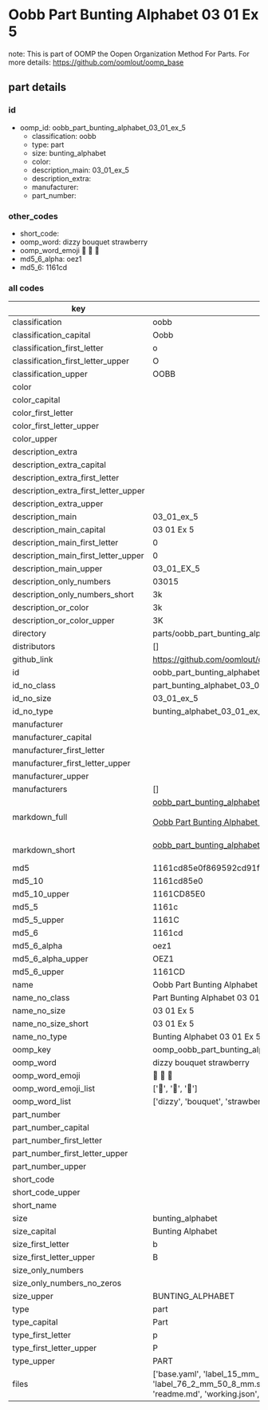 # Oobb Part Bunting Alphabet 03 01 Ex 5  

note: This is part of OOMP the Oopen Organization Method For Parts. For more details: https://github.com/oomlout/oomp_base

##  part details





### id
* oomp_id: oobb_part_bunting_alphabet_03_01_ex_5
  * classification: oobb
  * type: part
  * size: bunting_alphabet
  * color: 
  * description_main: 03_01_ex_5
  * description_extra: 
  * manufacturer: 
  * part_number: 

### other_codes
* short_code: 
* oomp_word: dizzy bouquet strawberry
* oomp_word_emoji :dizzy: :bouquet: :strawberry:
* md5_6_alpha: oez1
* md5_6: 1161cd

### all codes 
| key | value |  
| --- | --- |  
| classification | oobb |  
| classification_capital | Oobb |  
| classification_first_letter | o |  
| classification_first_letter_upper | O |  
| classification_upper | OOBB |  
| color |  |  
| color_capital |  |  
| color_first_letter |  |  
| color_first_letter_upper |  |  
| color_upper |  |  
| description_extra |  |  
| description_extra_capital |  |  
| description_extra_first_letter |  |  
| description_extra_first_letter_upper |  |  
| description_extra_upper |  |  
| description_main | 03_01_ex_5 |  
| description_main_capital | 03 01 Ex 5 |  
| description_main_first_letter | 0 |  
| description_main_first_letter_upper | 0 |  
| description_main_upper | 03_01_EX_5 |  
| description_only_numbers | 03015 |  
| description_only_numbers_short | 3k |  
| description_or_color | 3k |  
| description_or_color_upper | 3K |  
| directory | parts/oobb_part_bunting_alphabet_03_01_ex_5 |  
| distributors | [] |  
| github_link | https://github.com/oomlout/oomlout_oomp_part_src/tree/main/parts/oobb_part_bunting_alphabet_03_01_ex_5/working |  
| id | oobb_part_bunting_alphabet_03_01_ex_5 |  
| id_no_class | part_bunting_alphabet_03_01_ex_5 |  
| id_no_size | 03_01_ex_5 |  
| id_no_type | bunting_alphabet_03_01_ex_5 |  
| manufacturer |  |  
| manufacturer_capital |  |  
| manufacturer_first_letter |  |  
| manufacturer_first_letter_upper |  |  
| manufacturer_upper |  |  
| manufacturers | [] |  
| markdown_full | [oobb_part_bunting_alphabet_03_01_ex_5](https://github.com/oomlout/oomlout_oomp_part_src/tree/main/parts/oobb_part_bunting_alphabet_03_01_ex_5/working)<br>[](https://github.com/oomlout/oomlout_oomp_part_src/tree/main/parts/oobb_part_bunting_alphabet_03_01_ex_5/working)<br>[Oobb Part Bunting Alphabet 03 01 Ex 5](https://github.com/oomlout/oomlout_oomp_part_src/tree/main/parts/oobb_part_bunting_alphabet_03_01_ex_5/working)<br><br> |  
| markdown_short | [oobb_part_bunting_alphabet_03_01_ex_5](https://github.com/oomlout/oomlout_oomp_part_src/tree/main/parts/oobb_part_bunting_alphabet_03_01_ex_5/working)<br><br> |  
| md5 | 1161cd85e0f869592cd91f3d8d68d683 |  
| md5_10 | 1161cd85e0 |  
| md5_10_upper | 1161CD85E0 |  
| md5_5 | 1161c |  
| md5_5_upper | 1161C |  
| md5_6 | 1161cd |  
| md5_6_alpha | oez1 |  
| md5_6_alpha_upper | OEZ1 |  
| md5_6_upper | 1161CD |  
| name | Oobb Part Bunting Alphabet 03 01 Ex 5 |  
| name_no_class | Part Bunting Alphabet 03 01 Ex 5 |  
| name_no_size | 03 01 Ex 5 |  
| name_no_size_short | 03 01 Ex 5 |  
| name_no_type | Bunting Alphabet 03 01 Ex 5 |  
| oomp_key | oomp_oobb_part_bunting_alphabet_03_01_ex_5 |  
| oomp_word | dizzy bouquet strawberry |  
| oomp_word_emoji | :dizzy: :bouquet: :strawberry: |  
| oomp_word_emoji_list | [':dizzy:', ':bouquet:', ':strawberry:'] |  
| oomp_word_list | ['dizzy', 'bouquet', 'strawberry'] |  
| part_number |  |  
| part_number_capital |  |  
| part_number_first_letter |  |  
| part_number_first_letter_upper |  |  
| part_number_upper |  |  
| short_code |  |  
| short_code_upper |  |  
| short_name |  |  
| size | bunting_alphabet |  
| size_capital | Bunting Alphabet |  
| size_first_letter | b |  
| size_first_letter_upper | B |  
| size_only_numbers |  |  
| size_only_numbers_no_zeros |  |  
| size_upper | BUNTING_ALPHABET |  
| type | part |  
| type_capital | Part |  
| type_first_letter | p |  
| type_first_letter_upper | P |  
| type_upper | PART |  
| files | ['base.yaml', 'label_15_mm_30_mm.pdf', 'label_15_mm_30_mm.svg', 'label_76_2_mm_50_8_mm.pdf', 'label_76_2_mm_50_8_mm.svg', 'label_oomlout_76_2_mm_50_8_mm.pdf', 'label_oomlout_76_2_mm_50_8_mm.svg', 'readme.md', 'working.json', 'working.yaml'] |  
